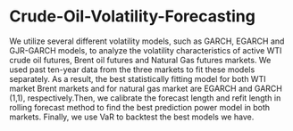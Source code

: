 # Crude-Oil-Volatility-Forecasting

We utilize several different volatility models, such as GARCH, EGARCH and GJR-GARCH models, to analyze the volatility characteristics of active WTI crude oil futures, Brent oil futures and Natural Gas futures markets. 
We used past ten-year data from the three markets to fit these models separately. 
As a result, the best statistically fitting model for both WTI market Brent markets and for natural gas market are EGARCH and GARCH (1,1), respectively.Then, we calibrate the forecast length and refit length in rolling forecast method to find the best prediction power model in both markets. Finally, we use VaR to backtest the best models we have.
